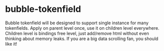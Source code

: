 # bubble-tokenfield

Bubble tokenfield will be designed to support single instance for many tokenfields. Apply on parent level once, use it on children level everywhere. Children level is bindings free level, just add/remove html without even thinking about memory leaks. If you are a big data scrolling fan, you should like it!

